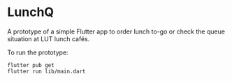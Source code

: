 # LunchQ

A prototype of a simple Flutter app to order lunch to-go or check the queue situation at LUT lunch cafés.

To run the prototype:

    flutter pub get
    flutter run lib/main.dart
